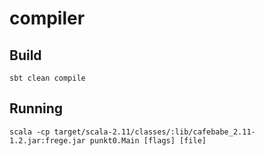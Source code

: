 # compiler

## Build
```
sbt clean compile
```

## Running
```
scala -cp target/scala-2.11/classes/:lib/cafebabe_2.11-1.2.jar:frege.jar punkt0.Main [flags] [file]
```

